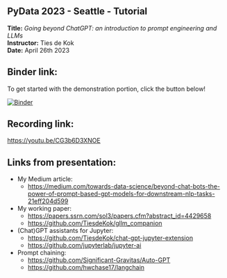 ## PyData 2023 - Seattle - Tutorial

**Title:** *Going beyond ChatGPT: an introduction to prompt engineering and LLMs*    
**Instructor:** Ties de Kok    
**Date:** April 26th 2023    

## Binder link:

To get started with the demonstration portion, click the button below!

[![Binder](https://mybinder.org/badge_logo.svg)](https://mybinder.org/v2/gh/TiesdeKok/pydata_2023/HEAD)

## Recording link:
https://youtu.be/CG3b6D3XNOE

## Links from presentation:  

- My Medium article:
    - https://medium.com/towards-data-science/beyond-chat-bots-the-power-of-prompt-based-gpt-models-for-downstream-nlp-tasks-21eff204d599  
- My working paper:   
    - https://papers.ssrn.com/sol3/papers.cfm?abstract_id=4429658  
    - https://github.com/TiesdeKok/gllm_companion    
- (Chat)GPT assistants for Jupyter:
    - https://github.com/TiesdeKok/chat-gpt-jupyter-extension    
    - https://github.com/jupyterlab/jupyter-ai      
- Prompt chaining:
    - https://github.com/Significant-Gravitas/Auto-GPT    
    - https://github.com/hwchase17/langchain    






